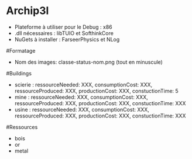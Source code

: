 # Archip3l
- Plateforme à utiliser pour le Debug : x86
- .dll nécessaires : libTUIO et SofthinkCore
- NuGets à installer : FarseerPhysics et NLog

#Formatage
- Nom des images: classe-status-nom.png (tout en minuscule)

#Buildings
- scierie : ressourceNeeded: XXX, consumptionCost: XXX, ressourceProduced: XXX, productionCost: XXX, constuctionTime: 5
- mine : ressourceNeeded: XXX, consumptionCost: XXX, ressourceProduced: XXX, productionCost: XXX, constuctionTime: XXX
- usine : ressourceNeeded: XXX, consumptionCost: XXX, ressourceProduced: XXX, productionCost: XXX, constuctionTime: XXX

#Ressources
- bois
- or
- metal

